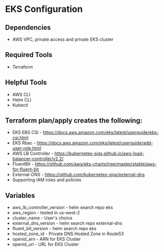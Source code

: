 # EKS Configuration

## Dependencies
 - AWS VPC, private access and private EKS cluster

## Required Tools
 - Terraform

## Helpful Tools
 - AWS CLI
 - Helm CLI
 - Kubectl 

## Terraform plan/apply creates the following:
 - EKS EBS CSI - https://docs.aws.amazon.com/eks/latest/userguide/ebs-csi.html
 - EKS Rbac - https://docs.aws.amazon.com/eks/latest/userguide/add-user-role.html
 - AWS LB Controller - https://kubernetes-sigs.github.io/aws-load-balancer-controller/v2.2/
 - FluentBit - https://github.com/aws/eks-charts/tree/master/stable/aws-for-fluent-bit
 - External-DNS - https://github.com/kubernetes-sigs/external-dns
 - Supporting IAM roles and policies

## Variables
 - aws_lb_controller_version - helm search repo eks
 - aws_region - tested in us-west-2
 - cluster_name - User's choice
 - external_dns_version - helm search repo external-dns
 - fluent_bit_version - helm search repo eks
 - hosted_zone_id - Private DNS Hosted Zone in Route53
 - openid_arn - ARN for EKS Cluster
 - openid_url - URL for EKS Cluster
